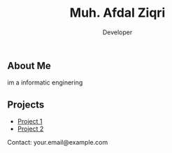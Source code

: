<!DOCTYPE html>
<html lang="en">
<head>
    <meta charset="UTF-8">
    <meta http-equiv="X-UA-Compatible" content="IE=edge">
    <meta name="viewport" content="width=device-width, initial-scale=1.0">
    <title>Document</title>
</head>
<body >
</html>
  <header>
    <h1>Muh. Afdal Ziqri</h1>
    <p>Developer</p>
  </header>
  <section>
    <h2>About Me</h2>
    <p>im a informatic enginering</p>
  </section>
  <section>
    <h2>Projects</h2>
    <ul>
      <li><a href="#">Project 1</a></li>
      <li><a href="#">Project 2</a></li>
      <!-- Add more project links here -->
    </ul>
  </section>
  <footer>
    <p>Contact: your.email@example.com</p>
  </footer>
</body>
</html>
